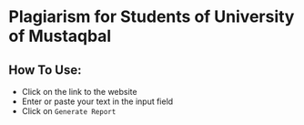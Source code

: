 # Plagiarism for Students of University of Mustaqbal

## How To Use:
- Click on the link to the website
- Enter or paste your text in the input field
- Click on `Generate Report`
